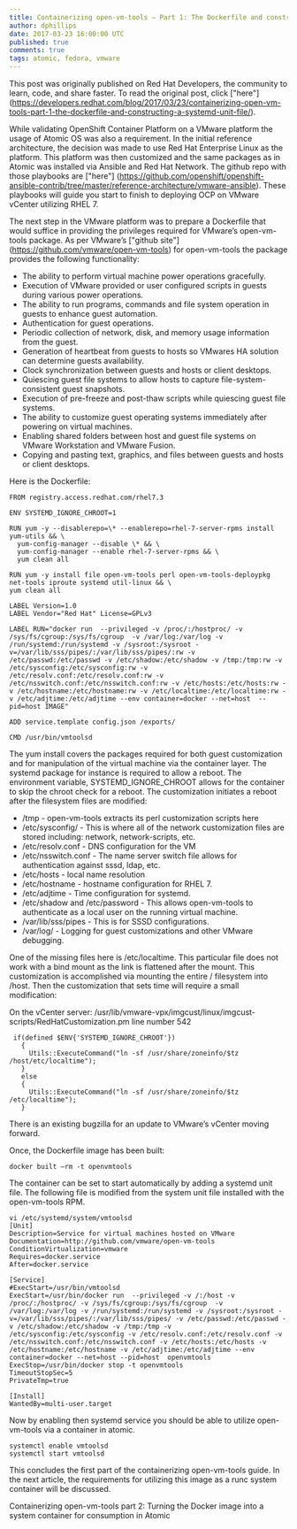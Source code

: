 ```yaml
---
title: Containerizing open-vm-tools – Part 1: The Dockerfile and constructing a systemd unit file
author: dphillips
date: 2017-03-23 16:00:00 UTC
published: true
comments: true
tags: atomic, fedora, vmware
---
```

This post was originally published on Red Hat Developers, the community to learn, code, and share faster. To read the original post, click ["here"] (https://developers.redhat.com/blog/2017/03/23/containerizing-open-vm-tools-part-1-the-dockerfile-and-constructing-a-systemd-unit-file/).

While validating OpenShift Container Platform on a VMware platform the usage of Atomic OS was also a requirement. In the
initial reference architecture, the decision was made to use Red Hat Enterprise Linux as the platform. This platform was then customized and
the same packages as in Atomic was installed via Ansible and Red Hat Network. The github repo with those playbooks are ["here"]
(https://github.com/openshift/openshift-ansible-contrib/tree/master/reference-architecture/vmware-ansible).
These playbooks will guide you start to finish to deploying OCP on VMware vCenter utilizing RHEL 7.

The next step in the VMware platform was to prepare a Dockerfile that would suffice in providing the privileges required for VMware’s open-vm-tools
package. As per VMware’s ["github site"] (https://github.com/vmware/open-vm-tools) for open-vm-tools the package provides the following functionality:

* The ability to perform virtual machine power operations gracefully.
* Execution of VMware provided or user configured scripts in guests during various power operations.
* The ability to run programs, commands and file system operation in guests to enhance guest automation.
* Authentication for guest operations.
* Periodic collection of network, disk, and memory usage information from the guest.
* Generation of heartbeat from guests to hosts so VMwares HA solution can determine guests availability.
* Clock synchronization between guests and hosts or client desktops.
* Quiescing guest file systems to allow hosts to capture file-system-consistent guest snapshots.
* Execution of pre-freeze and post-thaw scripts while quiescing guest file systems.
* The ability to customize guest operating systems immediately after powering on virtual machines.
* Enabling shared folders between host and guest file systems on VMware Workstation and VMware Fusion.
* Copying and pasting text, graphics, and files between guests and hosts or client desktops.

Here is the Dockerfile:

```
FROM registry.access.redhat.com/rhel7.3

ENV SYSTEMD_IGNORE_CHROOT=1

RUN yum -y --disablerepo=\* --enablerepo=rhel-7-server-rpms install yum-utils && \
  yum-config-manager --disable \* && \
  yum-config-manager --enable rhel-7-server-rpms && \
  yum clean all

RUN yum -y install file open-vm-tools perl open-vm-tools-deploypkg net-tools iproute systemd util-linux && \
yum clean all

LABEL Version=1.0
LABEL Vendor="Red Hat" License=GPLv3

LABEL RUN="docker run  --privileged -v /proc/:/hostproc/ -v /sys/fs/cgroup:/sys/fs/cgroup  -v /var/log:/var/log -v /run/systemd:/run/systemd -v /sysroot:/sysroot -v=/var/lib/sss/pipes/:/var/lib/sss/pipes/:rw -v /etc/passwd:/etc/passwd -v /etc/shadow:/etc/shadow -v /tmp:/tmp:rw -v /etc/sysconfig:/etc/sysconfig:rw -v /etc/resolv.conf:/etc/resolv.conf:rw -v /etc/nsswitch.conf:/etc/nsswitch.conf:rw -v /etc/hosts:/etc/hosts:rw -v /etc/hostname:/etc/hostname:rw -v /etc/localtime:/etc/localtime:rw -v /etc/adjtime:/etc/adjtime --env container=docker --net=host  --pid=host IMAGE"

ADD service.template config.json /exports/

CMD /usr/bin/vmtoolsd
```

The yum install covers the packages required for both guest customization and for manipulation of the virtual machine via the container layer. The systemd package for instance is required to allow a reboot. The environment variable, SYSTEMD_IGNORE_CHROOT allows for the container to skip the chroot check for a reboot. The
customization initiates a reboot after the filesystem files are modified:
- /tmp - open-vm-tools extracts its perl customization scripts here
- /etc/sysconfig/ - This is where all of the network customization files are stored including: network, network-scripts, etc.
- /etc/resolv.conf - DNS configuration for the VM
- /etc/nsswitch.conf - The name server switch file allows for authentication against sssd, ldap, etc.
- /etc/hosts - local name resolution
- /etc/hostname - hostname configuration for RHEL 7.
- /etc/adjtime - Time configuration for systemd.  
- /etc/shadow and /etc/password - This allows open-vm-tools to authenticate as a local user on the running virtual machine.
- /var/lib/sss/pipes - This is for SSSD configurations.
- /var/log/ - Logging for guest customizations and other VMware debugging.

One of the missing files here is /etc/localtime. This particular file does not work with a bind mount as the link is flattened after the mount. This customization is accomplished via mounting the entire / filesystem into /host. Then the customization that sets time will require a small modification:

On the vCenter server: /usr/lib/vmware-vpx/imgcust/linux/imgcust-scripts/RedHatCustomization.pm
line number 542

```
 if(defined $ENV{'SYSTEMD_IGNORE_CHROOT'})
   {
     Utils::ExecuteCommand("ln -sf /usr/share/zoneinfo/$tz /host/etc/localtime");
   }
   else
   {
     Utils::ExecuteCommand("ln -sf /usr/share/zoneinfo/$tz /etc/localtime");
   }
```

There is an existing bugzilla for an update to VMware’s vCenter moving forward.

Once, the Dockerfile image has been built:

```
docker built —rm -t openvmtools
```

The container can be set to start automatically by adding a systemd unit file. The following file is modified from the system unit file installed with the open-vm-tools RPM.

```
vi /etc/systemd/system/vmtoolsd
[Unit]
Description=Service for virtual machines hosted on VMware
Documentation=http://github.com/vmware/open-vm-tools
ConditionVirtualization=vmware
Requires=docker.service
After=docker.service

[Service]
#ExecStart=/usr/bin/vmtoolsd
ExecStart=/usr/bin/docker run  --privileged -v /:/host -v /proc/:/hostproc/ -v /sys/fs/cgroup:/sys/fs/cgroup  -v /var/log:/var/log -v /run/systemd:/run/systemd -v /sysroot:/sysroot -v=/var/lib/sss/pipes/:/var/lib/sss/pipes/ -v /etc/passwd:/etc/passwd -v /etc/shadow:/etc/shadow -v /tmp:/tmp -v /etc/sysconfig:/etc/sysconfig -v /etc/resolv.conf:/etc/resolv.conf -v /etc/nsswitch.conf:/etc/nsswitch.conf -v /etc/hosts:/etc/hosts -v /etc/hostname:/etc/hostname -v /etc/adjtime:/etc/adjtime --env container=docker --net=host --pid=host  openvmtools
ExecStop=/usr/bin/docker stop -t openvmtools
TimeoutStopSec=5
PrivateTmp=true

[Install]
WantedBy=multi-user.target

```

Now by enabling then systemd service you should be able to utilize open-vm-tools via a container in atomic.

```
systemctl enable vmtoolsd
systemctl start vmtoolsd
```

This concludes the first part of the containerizing open-vm-tools guide. In the next article, the requirements for utilizing this image as a runc system container will be discussed.

Containerizing open-vm-tools part 2: Turning the Docker image into a system container for consumption in Atomic
